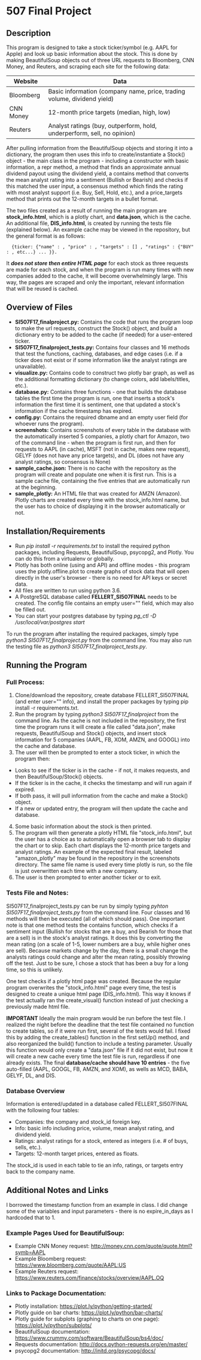 # 507 Final Project

## Description

This program is designed to take a stock ticker/symbol (e.g. AAPL for Apple)
and look up basic information about the stock. This is done by making BeautifulSoup
objects out of three URL requests to Bloomberg, CNN Money, and Reuters, and scraping
each site for the following data:

Website    | Data
---------- | -------------
Bloomberg  | Basic information (company name, price, trading volume, dividend yield)
CNN Money  | 12-month price targets (median, high, low)
Reuters    | Analyst ratings (buy, outperform, hold, underperform, sell, no opinion)

After pulling information from the BeautifulSoup objects and storing it into a dictionary,
the program then uses this info to create/instantiate a Stock() object - the main class in the program - including a constructor with basic information, a repr method, a method that finds an approximate annual dividend payout using the dividend yield, a contains method that converts the mean analyst rating into a sentiment (Bullish or Bearish) and
checks if this matched the user input, a consensus method which finds the rating with most analyst support
(i.e. Buy, Sell, Hold, etc.), and a price_targets method that prints out the 12-month targets in a bullet format.

The two files created as a result of running the main program are **stock_info.html**, which is a plotly chart, and **data.json**, which is the cache. An additional file, **DIS_info.html**, is created by running the tests file (explained below). An example cache may be viewed in the repository, but the general format is as follows:

      {ticker: {"name" : , "price" : , "targets" : [] , "ratings" : {"BUY" : , etc...} ... }}.

It ***does not store then entire HTML page*** for each stock as three requests are made for each stock, and when the program is run many times with new companies added to the cache, it will become overwhelmingly large. This way, the pages are scraped and only the important, relevant information that will be reused is cached.

## Overview of Files

* **SI507F17_finalproject.py:** Contains the code that runs the program loop to make the url requests, construct the Stock() object, and build a dictionary entry to be added to the cache (if needed) for a user-entered ticker.
* **SI507F17_finalproject_tests.py:** Contains four classes and 16 methods that test the functions, caching, databases, and edge cases (i.e. if a ticker does not exist or if some information like the analyst ratings are unavailable).
* **visualize.py:** Contains code to construct two plotly bar graph, as well as the additional formatting dictionary (to change colors, add labels/titles, etc.).
* **database.py:** Contains three functions - one that builds the database tables the first time the program is run, one that inserts a stock's information the first time it is sentiment, one that updated a stock's information if the cache timestamp has expired.
* **config.py:** Contains the required dbname and an empty user field (for whoever runs the program).
* **screenshots:** Contains screenshots of every table in the database with the automatically inserted 5 companies, a plotly chart for Amazon, two of the command line - when the program is first run, and then for requests to AAPL (in cache), MSFT (not in cache, makes new request), GELYF (does not have any price targets), and DL (does not have any analyst ratings, so consensus is None)
* **sample_cache.json:** There is no cache with the repository as the program will create and populate one when it is first run. This is a sample cache file, containing the five entries that are automatically run at the beginning.
* **sample_plotly:** An HTML file that was created for AMZN (Amazon). Plotly charts are created every time with the stock_info.html name, but the user has to choice of displaying it in the browser automatically or not.

## Installation/Requirements

* Run *pip install -r requirements.txt* to install the required python packages, including
   Requests, BeautifulSoup, psycopg2, and Plotly. You can do this from a virtualenv or globally.
* Plotly has both online (using and API) and offline modes - this program
   uses the plotly.offline.plot to create graphs of stock data that will open directly in the
   user's browser - there is no need for API keys or secret data.
* All files are written to run using python 3.6.
* A PostgreSQL database called **FELLERT_SI507FINAL** needs to be created. The config file
   contains an empty user="" field, which may also be filled out.
* You can start your postgres database by typing *pg_ctl -D /usr/local/var/postgres start*

To run the program after installing the required packages, simply type *python3 SI507F17_finalproject.py*
from the command line. You may also run the testing file as *python3 SI507F17_finalproject_tests.py*.

## Running the Program

### Full Process:
1. Clone/download the repository, create database FELLERT_SI507FINAL (and enter user="" info),
  and install the proper packages by typing pip install -r requirements.txt.
2. Run the program by typing *python3 SI507F17_finalproject* from the command line. As the cache is not included in the
  repository, the first time the program runs it will create a file called "data.json", make requests, BeautifulSoup
  and Stock() objects, and insert stock information for 5 companies (AAPL, FB, XOM, AMZN, and GOOGL) into the cache and database.
3. The user will then be prompted to enter a stock ticker, in which the program then:
  * Looks to see if the ticker is in the cache - if not, it makes requests, and then BeautifulSoup/Stock() objects.
  * If the ticker is in the cache, it checks the timestamp and will run again if expired.
  * If both pass, it will pull information from the cache and make a Stock() object.
  * If a new or updated entry, the program will then update the cache and database.
4. Some basic information about the stock is then printed.
5. The program will then generate a plotly HTML file "stock_info.html", but the user has a choice as to automatically open
  a browser tab to display the chart or to skip. Each chart displays the 12-month price targets and analyst ratings. An example of the expected final result, labeled "amazon_plotly" may be found in the repository in the screenshots directory. The same file name is used every time plotly is run, so the file is just overwritten each time with a new company.
6. The user is then prompted to enter another ticker or to exit.

### Tests File and Notes:
SI507F17_finalproject_tests.py can be run by simply typing *pyhton SI507F17_finalproject_tests.py* from the command line.
Four classes and 16 methods will then be executed (all of which should pass). One important note is that one method tests the contains function, which checks if a sentiment input (Bullish for stocks that are a buy, and Bearish for those that are a sell) is in the stock's analyst ratings. It does this by converting the mean rating (on a scale of 1-5, lower numbers are a buy, while
higher ones are sell). Because markets change by the day, there is a small change the analysts ratings could change and alter the mean rating, possibly throwing off the test. Just to be sure, I chose a stock that has been a buy for a long time, so this is unlikely.

One test checks if a plotly html page was created. Because the regular program overwrites the "stock_info.html" page every time, the test is designed to create a unique html page (DIS_info.html). This way it knows if the test actually ran the create_visual() function instead of just checking a previously made html file.

**IMPORTANT** Ideally the main program would be run before the test file. I realized the night before the deadline that the test file contained no function to create tables, so if it were run first, several of the tests would fail. I fixed this by adding the create_tables() function in the first setUp() method, and also reorganized the build() function to include a testing parameter. Usually this function would only create a "data.json" file if it did not exist, but now it will create a new cache every time the test file is run, regardless if one already exists. The final **database/cache should have 10 entries** - the five auto-filled (AAPL, GOOGL, FB, AMZN, and XOM), as wells as MCD, BABA, GELYF, DL, and DIS.  

### Database Overview

Information is entered/updated in a database called FELLERT_SI507FINAL with the following four tables:
* Companies: the company and stock_id foreign key.
* Info: basic info including price, volume, mean analyst rating, and dividend yield.
* Ratings: analyst ratings for a stock, entered as integers (i.e. # of buys, sells, etc.).
* Targets: 12-month target prices, entered as floats.

The stock_id is used in each table to tie an info, ratings, or targets entry back to the company name.

## Additional Notes and Links

I borrowed the timestamp function from an example in class. I did change some of the variables and input parameters - there is no expire_in_days as I hardcoded that to 1.

### Example Pages Used for BeautifulSoup:
* Example CNN Money request: http://money.cnn.com/quote/quote.html?symb=AAPL
* Example Bloomberg request: https://www.bloomberg.com/quote/AAPL:US
* Example Reuters request: https://www.reuters.com/finance/stocks/overview/AAPL.OQ

### Links to Package Documentation:
* Plotly installation: https://plot.ly/python/getting-started/
* Plotly guide on bar charts: https://plot.ly/python/bar-charts/
* Plotly guide for subplots (graphing to charts on one page): https://plot.ly/python/subplots/
* BeautifulSoup documentation: https://www.crummy.com/software/BeautifulSoup/bs4/doc/
* Requests documentation: http://docs.python-requests.org/en/master/
* psycopg2 documentation: http://initd.org/psycopg/docs/
